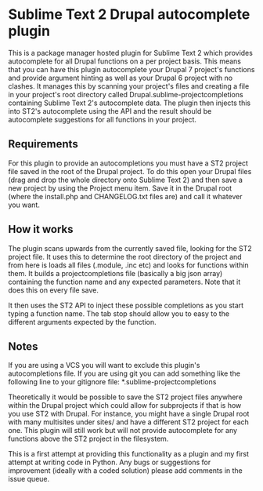 Sublime Text 2 Drupal autocomplete plugin
=======================

This is a package manager hosted plugin for Sublime Text 2 which provides autocomplete for all Drupal functions on a per project basis. This means that you can have this plugin autocomplete your Drupal 7 project's functions and provide argument hinting as well as your Drupal 6 project with no clashes. It manages this by scanning your project's files and creating a file in your project's root directory called Drupal.sublime-projectcompletions containing Sublime Text 2's autocomplete data. The plugin then injects this into ST2's autocomplete using the API and the result should be autocomplete suggestions for all functions in your project.

## Requirements

For this plugin to provide an autocompletions you must have a ST2 project file saved in the root of the Drupal project. To do this open your Drupal files (drag and drop the whole directory onto Sublime Text 2) and then save a new project by using the Project menu item. Save it in the Drupal root (where the install.php and CHANGELOG.txt files are) and call it whatever you want.

## How it works

The plugin scans upwards from the currently saved file, looking for the ST2 project file. It uses this to determine the root directory of the project and from here is loads all files (.module, .inc etc) and looks for functions within them. It builds a projectcompletions file (basically a big json array) containing the function name and any expected parameters. Note that it does this on every file save.

It then uses the ST2 API to inject these possible completions as you start typing a function name. The tab stop should allow you to easy to the different arguments expected by the function.

## Notes

If you are using a VCS you will want to exclude this plugin's autocompletions file. If you are using git you can add something like the following line to your gitignore file:
    *.sublime-projectcompletions

Theoretically it would be possible to save the ST2 project files anywhere within the Drupal project which could allow for subprojects if that is how you use ST2 with Drupal. For instance, you might have a single Drupal root with many multisites under sites/ and have a different ST2 project for each one. This plugin will still work but will not provide autocomplete for any functions above the ST2 project in the filesystem.

This is a first attempt at providing this functionality as a plugin and my first attempt at writing code in Python. Any bugs or suggestions for improvement (ideally with a coded solution) please add comments in the issue queue.